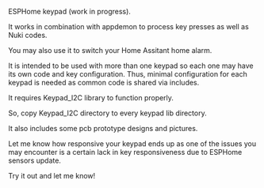 ESPHome keypad (work in progress).

It works in combination with appdemon to process key presses as well as Nuki codes.

You may also use it to switch your Home Assitant home alarm.

It is intended to be used with more than one keypad so each one may have its own code and key configuration. Thus, minimal configuration for each keypad is needed as common code is shared via includes. 

It requires Keypad_I2C library to function properly.

So, copy Keypad_I2C directory to every keypad lib directory.

It also includes some pcb prototype designs and pictures.

Let me know how responsive your keypad ends up as one of the issues you may encounter is a certain lack in key responsiveness due to ESPHome sensors update. 

Try it out and let me know!